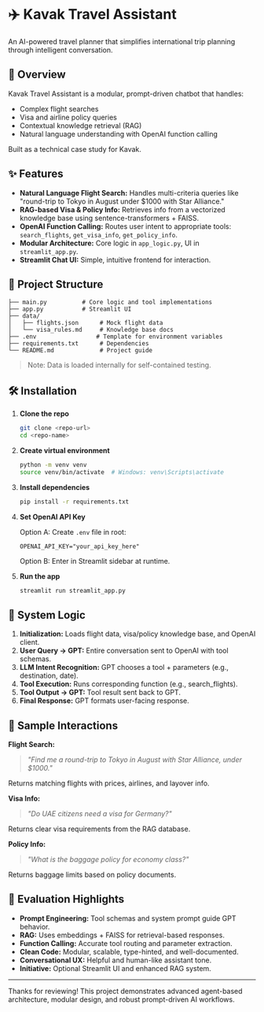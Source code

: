 # ✈️ Kavak Travel Assistant

An AI-powered travel planner that simplifies international trip planning through intelligent conversation.

## 🚀 Overview

Kavak Travel Assistant is a modular, prompt-driven chatbot that handles:

* Complex flight searches
* Visa and airline policy queries
* Contextual knowledge retrieval (RAG)
* Natural language understanding with OpenAI function calling

Built as a technical case study for Kavak.

## ✨ Features

* **Natural Language Flight Search:** Handles multi-criteria queries like "round-trip to Tokyo in August under \$1000 with Star Alliance."
* **RAG-based Visa & Policy Info:** Retrieves info from a vectorized knowledge base using sentence-transformers + FAISS.
* **OpenAI Function Calling:** Routes user intent to appropriate tools: `search_flights`, `get_visa_info`, `get_policy_info`.
* **Modular Architecture:** Core logic in `app_logic.py`, UI in `streamlit_app.py`.
* **Streamlit Chat UI:** Simple, intuitive frontend for interaction.

## 🦾 Project Structure

```text
├── main.py          # Core logic and tool implementations
├── app.py           # Streamlit UI
├── data/
│   ├── flights.json      # Mock flight data
│   └── visa_rules.md     # Knowledge base docs
├── .env                 # Template for environment variables
├── requirements.txt      # Dependencies
└── README.md             # Project guide
```

> Note: Data is loaded internally for self-contained testing.

## 🛠️ Installation

1. **Clone the repo**

   ```bash
   git clone <repo-url>
   cd <repo-name>
   ```

2. **Create virtual environment**

   ```bash
   python -m venv venv
   source venv/bin/activate  # Windows: venv\Scripts\activate
   ```

3. **Install dependencies**

   ```bash
   pip install -r requirements.txt
   ```

4. **Set OpenAI API Key**

   Option A: Create `.env` file in root:

   ```env
   OPENAI_API_KEY="your_api_key_here"
   ```

   Option B: Enter in Streamlit sidebar at runtime.

5. **Run the app**

   ```bash
   streamlit run streamlit_app.py
   ```

## 🧠 System Logic

1. **Initialization:** Loads flight data, visa/policy knowledge base, and OpenAI client.
2. **User Query → GPT:** Entire conversation sent to OpenAI with tool schemas.
3. **LLM Intent Recognition:** GPT chooses a tool + parameters (e.g., destination, date).
4. **Tool Execution:** Runs corresponding function (e.g., search\_flights).
5. **Tool Output → GPT:** Tool result sent back to GPT.
6. **Final Response:** GPT formats user-facing response.

## 🧪 Sample Interactions

**Flight Search:**

> *"Find me a round-trip to Tokyo in August with Star Alliance, under \$1000."*

Returns matching flights with prices, airlines, and layover info.

**Visa Info:**

> *"Do UAE citizens need a visa for Germany?"*

Returns clear visa requirements from the RAG database.

**Policy Info:**

> *"What is the baggage policy for economy class?"*

Returns baggage limits based on policy documents.

## 🧹 Evaluation Highlights

* **Prompt Engineering:** Tool schemas and system prompt guide GPT behavior.
* **RAG:** Uses embeddings + FAISS for retrieval-based responses.
* **Function Calling:** Accurate tool routing and parameter extraction.
* **Clean Code:** Modular, scalable, type-hinted, and well-documented.
* **Conversational UX:** Helpful and human-like assistant tone.
* **Initiative:** Optional Streamlit UI and enhanced RAG system.

---

Thanks for reviewing! This project demonstrates advanced agent-based architecture, modular design, and robust prompt-driven AI workflows.
